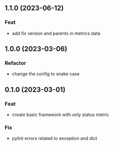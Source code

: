 ## 1.1.0 (2023-06-12)

### Feat

- add fix version and parents in metrics data

## 1.0.0 (2023-03-06)

### Refactor

- change the config to snake case

## 0.1.0 (2023-03-01)

### Feat

- create basic framework with only status metric

### Fix

- pylint errors related to exception and dict
